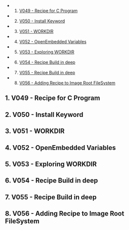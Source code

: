 <!-- vscode-markdown-toc -->
* 1. [V049 - Recipe for C Program](#V049-RecipeforCProgram)
* 2. [V050 - Install Keyword](#V050-InstallKeyword)
* 3. [V051 - WORKDIR](#V051-WORKDIR)
* 4. [V052 - OpenEmbedded Variables](#V052-OpenEmbeddedVariables)
* 5. [V053 - Exploring WORKDIR](#V053-ExploringWORKDIR)
* 6. [V054 - Recipe Build in deep](#V054-RecipeBuildindeep)
* 7. [V055 - Recipe Build in deep](#V055-RecipeBuildindeep)
* 8. [V056 - Adding Recipe to Image Root FileSystem](#V056-AddingRecipetoImageRootFileSystem)

<!-- vscode-markdown-toc-config
	numbering=true
	autoSave=true
	/vscode-markdown-toc-config -->
<!-- /vscode-markdown-toc -->

##  1. <a name='V049-RecipeforCProgram'></a>V049 - Recipe for C Program

##  2. <a name='V050-InstallKeyword'></a>V050 - Install Keyword

##  3. <a name='V051-WORKDIR'></a>V051 - WORKDIR

##  4. <a name='V052-OpenEmbeddedVariables'></a>V052 - OpenEmbedded Variables

##  5. <a name='V053-ExploringWORKDIR'></a>V053 - Exploring WORKDIR

##  6. <a name='V054-RecipeBuildindeep'></a>V054 - Recipe Build in deep

##  7. <a name='V055-RecipeBuildindeep'></a>V055 - Recipe Build in deep

##  8. <a name='V056-AddingRecipetoImageRootFileSystem'></a>V056 - Adding Recipe to Image Root FileSystem



